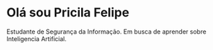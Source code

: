 # Olá sou Pricila Felipe 

Estudante de Segurança da Informação.
Em busca de aprender sobre Inteligencia Artificial.
